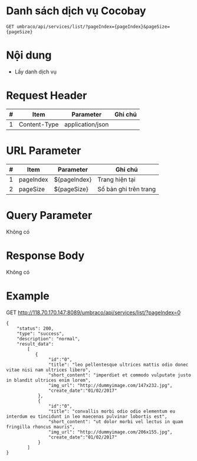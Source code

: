 Danh sách dịch vụ Cocobay
===

```
GET umbraco/api/services/list/?pageIndex={pageIndex}&pageSize={pageSize}
```

# Nội dung

* Lấy danh dịch vụ

# Request Header

| # | Item | Parameter | Ghi chú |
|---|---|---|---|
| 1 | Content-Type | application/json |  |

# URL Parameter
| # | Item | Parameter | Ghi chú |
|---|---|---|---|
| 1 | pageIndex | ${pageIndex} | Trang hiện tại |
| 2 | pageSize | ${pageSize} | Số bản ghi trên trang |

# Query Parameter

Không có

# Response Body

Không có


# Example

GET http://118.70.170.147:8089/umbraco/api/services/list/?pageIndex=0

```
{
    "status": 200,
    "type": "success",
    "description": "normal",
    "result_data":      
        [				
           {
				"id":"0",
            	"title": "leo pellentesque ultrices mattis odio donec vitae nisi nam ultrices libero",
            	"short_content": "imperdiet et commodo vulputate justo in blandit ultrices enim lorem",            	
            	"img_url": "http://dummyimage.com/147x232.jpg",  
				"create_date":"01/02/2017"
            },
            {
				"id":"0",
            	"title": "convallis morbi odio odio elementum eu interdum eu tincidunt in leo maecenas pulvinar lobortis est",
            	"short_content": "ut dolor morbi vel lectus in quam fringilla rhoncus mauris",            	
            	"img_url": "http://dummyimage.com/206x155.jpg",   
				"create_date":"01/02/2017"
            }
        ]
}


```


